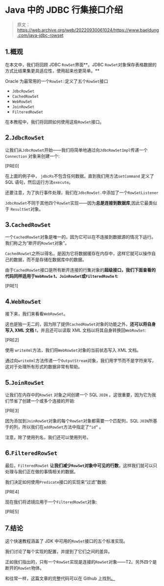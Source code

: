 # Java 中的 JDBC 行集接口介绍

> 原文：<https://web.archive.org/web/20220930061024/https://www.baeldung.com/java-jdbc-rowset>

## 1.概观

在本文中，我们将回顾 JDBC `RowSet`界面**。JDBC `RowSet`对象保存表格数据的方式比结果集更具适应性，使用起来也更简单。**

Oracle 为最常用的一个`RowSet:`定义了五个`RowSet`接口

*   `JdbcRowSet`
*   `CachedRowSet`
*   `WebRowSet`
*   `JoinRowSet`
*   `FilteredRowSet`

在本教程中，我们将回顾如何使用这些`RowSet`接口。

## 2.`JdbcRowSet`

让我们从`JdbcRowSet`开始——我们将简单地通过向`JdbcRowSetImpl`传递一个`Connection` 对象来创建一个:

[PRE0]

在上面的例子中， `jdbcRs`不包含任何数据，直到我们用方法`setCommand` 定义了 SQL 语句，然后运行方法`execute`。

还要注意，为了执行事件处理，我们在`JdbcRowSet.`中添加了一个`RowSetListener`

`JdbcRowSet`不同于其他四个`RowSet`实现——因为**总是连接到数据库**,因此它最类似于 `ResultSet`对象。

## 3.`CachedRowSet`

一个`CachedRowSet`对象是唯一的，因为它可以在不连接到数据源的情况下运行。我们称之为“断开的`RowSet`对象”。

`CachedRowSet`之所以得名，是因为它将数据缓存在内存中，这样它就可以操作自己的数据，而不是存储在数据库中的数据。

由于`CachedRowSet`接口是所有断开连接的行集对象的**超级接口，我们下面查看的代码同样适用于`WebRowSe` t、`JoinRowSet`或`FilteredRowSe` t:**

[PRE1]

## 4.`WebRowSet`

接下来，我们来看看`WebRowSet`。

这也是独一无二的，因为除了提供`CachedRowSet`对象的功能之外，**还可以将自身写入 XML 文档** t，并且还可以读取 XML 文档以将其自身转换回`WebRowSet`:

[PRE2]

使用 `writeXml`方法，我们将`WebRowSet`对象的当前状态写入 XML 文档。

通过向`writeXml`方法传递一个`OutputStream`对象，我们用字节而不是字符来写，这对于处理所有形式的数据非常有帮助。

## 5.`JoinRowSet`

让我们在内存中的`RowSet` 对象之间创建一个 SQL `JOIN` 。这很重要，因为它为我们节省了创建一个或多个连接的开销:

[PRE3]

因为添加到`JoinRowSet`对象的每个`RowSet`对象都需要一个匹配列，SQL `JOIN`所基于的列，所以我们在`addRowSet`方法中指定了`“id”` 。

注意，除了使用列名，我们还可以使用列号。

## 6.`FilteredRowSet`

最后，`FilteredRowSet` **让我们减少`RowSet`对象中可见的行数**，这样我们就可以只处理与我们正在做的事情相关的数据。

我们决定如何使用`Predicate`接口的实现来“过滤”数据:

[PRE4]

现在我们将滤镜应用于一个`FilteredRowSet`对象:

[PRE5]

## 7.结论

这个快速教程涵盖了 JDK 中可用的`RowSet`接口的五个标准实现。

我们讨论了每个实现的配置，并提到了它们之间的差异。

正如我们指出的，只有一个`RowSet`实现是连接的`RowSet`对象——T2。另外四个是断开的`RowSet`物体。

和往常一样，这篇文章的完整代码可以在 Github 上找到[。](https://web.archive.org/web/20221206003849/https://github.com/eugenp/tutorials/tree/master/persistence-modules/core-java-persistence)